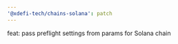 ```yaml
---
'@xdefi-tech/chains-solana': patch
---
```


feat: pass preflight settings from params for Solana chain
